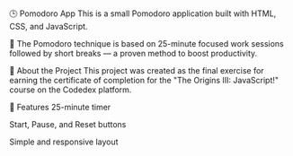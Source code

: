 🕒 Pomodoro App
This is a small Pomodoro application built with HTML, CSS, and JavaScript.

🔔 The Pomodoro technique is based on 25-minute focused work sessions followed by short breaks — a proven method to boost productivity.

📘 About the Project
This project was created as the final exercise for earning the certificate of completion for the
"The Origins III: JavaScript!" course on the Codedex platform.

🚀 Features
25-minute timer

Start, Pause, and Reset buttons

Simple and responsive layout
